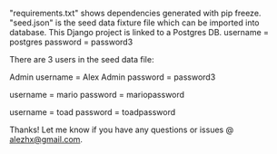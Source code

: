 
"requirements.txt" shows dependencies generated with pip freeze.
"seed.json" is the seed data fixture file which can be imported into database.
This Django project is linked to a Postgres DB.
	username = postgres	password = password3


There are 3 users in the seed data file:

Admin username = Alex
Admin password = password3

username = mario
password = mariopassword

username = toad
password = toadpassword



Thanks! Let me know if you have any questions or issues @ alezhx@gmail.com.